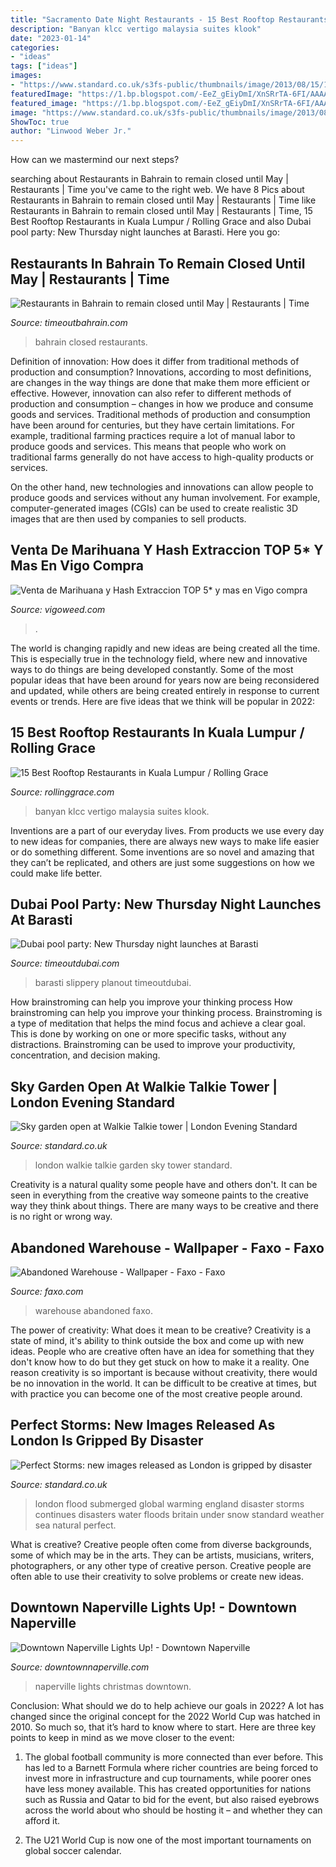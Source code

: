 ```yaml
---
title: "Sacramento Date Night Restaurants - 15 Best Rooftop Restaurants In Kuala Lumpur / Rolling Grace"
description: "Banyan klcc vertigo malaysia suites klook"
date: "2023-01-14"
categories:
- "ideas"
tags: ["ideas"]
images:
- "https://www.standard.co.uk/s3fs-public/thumbnails/image/2013/08/15/11/Untitled-10.jpg"
featuredImage: "https://1.bp.blogspot.com/-EeZ_gEiyDmI/XnSRrTA-6FI/AAAAAAAAWWk/1oMkd97fwqI41yIhtKaNNc5L-nK-ZdFTQCLcBGAsYHQ/w1200-h630-p-k-no-nu/vertigo.jpg"
featured_image: "https://1.bp.blogspot.com/-EeZ_gEiyDmI/XnSRrTA-6FI/AAAAAAAAWWk/1oMkd97fwqI41yIhtKaNNc5L-nK-ZdFTQCLcBGAsYHQ/w1200-h630-p-k-no-nu/vertigo.jpg"
image: "https://www.standard.co.uk/s3fs-public/thumbnails/image/2013/08/15/11/Untitled-10.jpg"
ShowToc: true
author: "Linwood Weber Jr."
---
```



How can we mastermind our next steps?

	

		
searching about Restaurants in Bahrain to remain closed until May | Restaurants | Time you've came to the right web. We have 8 Pics about Restaurants in Bahrain to remain closed until May | Restaurants | Time like Restaurants in Bahrain to remain closed until May | Restaurants | Time, 15 Best Rooftop Restaurants in Kuala Lumpur / Rolling Grace and also Dubai pool party: New Thursday night launches at Barasti. Here you go:
		
    
## Restaurants In Bahrain To Remain Closed Until May | Restaurants | Time

<img loading=lazy src="https://www.timeoutbahrain.com/public/images/2020/04/23/bahrain-restaurant-closed.jpg" onerror="this.onerror=null;this.src='https://tse2.mm.bing.net/th?id=OIP.Xh7owJlyG3SVb2LXtBT2MAHaE8&amp;pid=15.1';" alt="Restaurants in Bahrain to remain closed until May | Restaurants | Time">

_Source: timeoutbahrain.com_

>bahrain closed restaurants. 

	

Definition of innovation: How does it differ from traditional methods of production and consumption?
Innovations, according to most definitions, are changes in the way things are done that make them more efficient or effective. However, innovation can also refer to different methods of production and consumption – changes in how we produce and consume goods and services.
Traditional methods of production and consumption have been around for centuries, but they have certain limitations. For example, traditional farming practices require a lot of manual labor to produce goods and services. This means that people who work on traditional farms generally do not have access to high-quality products or services.

On the other hand, new technologies and innovations can allow people to produce goods and services without any human involvement. For example, computer-generated images (CGIs) can be used to create realistic 3D images that are then used by companies to sell products.

    
## Venta De Marihuana Y Hash Extraccion TOP 5* Y Mas En Vigo Compra

<img loading=lazy src="https://vigoweed.com/wp-content/uploads/2020/09/IMG-20200728-WA0040-768x1024.jpg" onerror="this.onerror=null;this.src='https://tse3.mm.bing.net/th?id=OIP.8q9LX4UQxnUPk7Gdj6gLkQHaJ4&amp;pid=15.1';" alt="Venta de Marihuana y Hash Extraccion TOP 5* y mas en Vigo compra">

_Source: vigoweed.com_

>. 

	

The world is changing rapidly and new ideas are being created all the time. This is especially true in the technology field, where new and innovative ways to do things are being developed constantly. Some of the most popular ideas that have been around for years now are being reconsidered and updated, while others are being created entirely in response to current events or trends. Here are five ideas that we think will be popular in 2022:

    
## 15 Best Rooftop Restaurants In Kuala Lumpur / Rolling Grace

<img loading=lazy src="https://1.bp.blogspot.com/-EeZ_gEiyDmI/XnSRrTA-6FI/AAAAAAAAWWk/1oMkd97fwqI41yIhtKaNNc5L-nK-ZdFTQCLcBGAsYHQ/w1200-h630-p-k-no-nu/vertigo.jpg" onerror="this.onerror=null;this.src='https://tse2.mm.bing.net/th?id=OIP.IhQEYQrmfHDgHiOIQo7_hgHaD4&amp;pid=15.1';" alt="15 Best Rooftop Restaurants in Kuala Lumpur / Rolling Grace">

_Source: rollinggrace.com_

>banyan klcc vertigo malaysia suites klook. 

	

Inventions are a part of our everyday lives. From products we use every day to new ideas for companies, there are always new ways to make life easier or do something different. Some inventions are so novel and amazing that they can’t be replicated, and others are just some suggestions on how we could make life better.

    
## Dubai Pool Party: New Thursday Night Launches At Barasti

<img loading=lazy src="https://www.timeoutdubai.com/public/images/2018/08/14/Barasti-Pool-by-Night.jpg" onerror="this.onerror=null;this.src='https://tse3.mm.bing.net/th?id=OIP.Qct6H2jTkO4T6JsYY96lOAHaE8&amp;pid=15.1';" alt="Dubai pool party: New Thursday night launches at Barasti">

_Source: timeoutdubai.com_

>barasti slippery planout timeoutdubai. 

	

How brainstroming can help you improve your thinking process
How brainstroming can help you improve your thinking process. Brainstroming is a type of meditation that helps the mind focus and achieve a clear goal. This is done by working on one or more specific tasks, without any distractions. Brainstroming can be used to improve your productivity, concentration, and decision making.

    
## Sky Garden Open At Walkie Talkie Tower | London Evening Standard

<img loading=lazy src="https://www.standard.co.uk/s3fs-public/thumbnails/image/2015/01/07/13/sky3.jpg" onerror="this.onerror=null;this.src='https://tse4.mm.bing.net/th?id=OIP.fNY37vl8M0aE4T07SnUgAwHaE8&amp;pid=15.1';" alt="Sky garden open at Walkie Talkie tower | London Evening Standard">

_Source: standard.co.uk_

>london walkie talkie garden sky tower standard. 

	

Creativity is a natural quality some people have and others don't. It can be seen in everything from the creative way someone paints to the creative way they think about things. There are many ways to be creative and there is no right or wrong way.

    
## Abandoned Warehouse - Wallpaper - Faxo - Faxo

<img loading=lazy src="https://d28mt5n9lkji5m.cloudfront.net/i/VOkPDGBWIy.jpg" onerror="this.onerror=null;this.src='https://tse4.mm.bing.net/th?id=OIP.nioaoT_rQw_JKpBB0P-WtAHaEn&amp;pid=15.1';" alt="Abandoned Warehouse - Wallpaper - Faxo - Faxo">

_Source: faxo.com_

>warehouse abandoned faxo. 

	

The power of creativity: What does it mean to be creative?
Creativity is a state of mind, it's ability to think outside the box and come up with new ideas. People who are creative often have an idea for something that they don't know how to do but they get stuck on how to make it a reality. One reason creativity is so important is because without creativity, there would be no innovation in the world. It can be difficult to be creative at times, but with practice you can become one of the most creative people around.

    
## Perfect Storms: New Images Released As London Is Gripped By Disaster

<img loading=lazy src="https://www.standard.co.uk/s3fs-public/thumbnails/image/2013/08/15/11/Untitled-10.jpg" onerror="this.onerror=null;this.src='https://tse2.mm.bing.net/th?id=OIP.6BcpLWtaZkkwKyA16g8OegHaE8&amp;pid=15.1';" alt="Perfect Storms: new images released as London is gripped by disaster">

_Source: standard.co.uk_

>london flood submerged global warming england disaster storms continues disasters water floods britain under snow standard weather sea natural perfect. 

	

What is creative?
Creative people often come from diverse backgrounds, some of which may be in the arts. They can be artists, musicians, writers, photographers, or any other type of creative person. Creative people are often able to use their creativity to solve problems or create new ideas.

    
## Downtown Naperville Lights Up! - Downtown Naperville

<img loading=lazy src="http://downtownnaperville.com/wp-content/uploads/2015/10/lights.jpg" onerror="this.onerror=null;this.src='https://tse2.mm.bing.net/th?id=OIP.lJqvUbAEFAyLn61gsv71tgHaDt&amp;pid=15.1';" alt="Downtown Naperville Lights Up! - Downtown Naperville">

_Source: downtownnaperville.com_

>naperville lights christmas downtown. 

	

Conclusion: What should we do to help achieve our goals in 2022?
A lot has changed since the original concept for the 2022 World Cup was hatched in 2010. So much so, that it’s hard to know where to start. Here are three key points to keep in mind as we move closer to the event:
1. The global football community is more connected than ever before. This has led to a Barnett Formula where richer countries are being forced to invest more in infrastructure and cup tournaments, while poorer ones have less money available. This has created opportunities for nations such as Russia and Qatar to bid for the event, but also raised eyebrows across the world about who should be hosting it – and whether they can afford it.

2. The U21 World Cup is now one of the most important tournaments on global soccer calendar.

